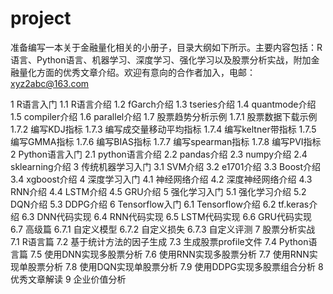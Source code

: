 # project
准备编写一本关于金融量化相关的小册子，目录大纲如下所示。主要内容包括：R语言、Python语言、机器学习、深度学习、强化学习以及股票分析实战，附加金融量化方面的优秀文章介绍。欢迎有意向的合作者加入，电邮：xyz2abc@163.com

1 R语言入门
1.1 R语言介绍
1.2 fGarch介绍
1.3 tseries介绍
1.4 quantmode介绍
1.5 compiler介绍
1.6 parallel介绍
1.7 股票趋势分析示例
1.7.1 股票数据下载示例
1.7.2 编写KDJ指标
1.7.3 编写成交量移动平均指标
1.7.4 编写keltner带指标
1.7.5 编写GMMA指标
1.7.6 编写BIAS指标
1.7.7 编写spearman指标
1.7.8 编写PVI指标
2 Python语言入门
2.1 python语言介绍
2.2 pandas介绍
2.3 numpy介绍
2.4 sklearning介绍
3 传统机器学习入门
3.1 SVM介绍
3.2 e1701介绍
3.3 Boost介绍
3.4 xgboost介绍
4 深度学习入门
4.1 神经网络介绍
4.2 深度神经网络介绍
4.3 RNN介绍
4.4 LSTM介绍
4.5 GRU介绍
5 强化学习入门
5.1 强化学习介绍
5.2 DQN介绍
5.3 DDPG介绍
6 Tensorflow入门
6.1 Tensorflow介绍
6.2 tf.keras介绍
6.3 DNN代码实现
6.4 RNN代码实现
6.5 LSTM代码实现
6.6 GRU代码实现
6.7 高级篇
6.7.1 自定义模型
6.7.2 自定义损失
6.7.3 自定义评测
7 股票分析实战
7.1 R语言篇
7.2 基于统计方法的因子生成
7.3 生成股票profile文件
7.4 Python语言篇
7.5 使用DNN实现多股票分析
7.6 使用RNN实现多股票分析
7.7 使用RNN实现单股票分析
7.8 使用DQN实现单股票分析
7.9 使用DDPG实现多股票组合分析
8 优秀文章解读
9 企业价值分析

